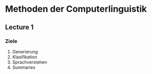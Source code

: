 # Methoden der Computerlinguistik 

## Lecture 1
### Ziele
1. Generierung
2. Klasifikation
3. Sprachverstehen
4. Summaries

